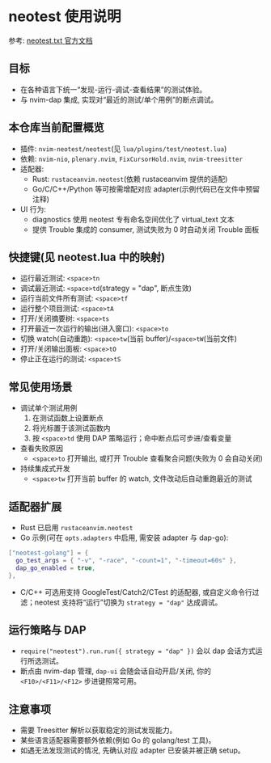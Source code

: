 # neotest 使用说明

参考: [neotest.txt 官方文档](https://github.com/nvim-neotest/neotest/blob/master/doc/neotest.txt)

## 目标

- 在各种语言下统一“发现-运行-调试-查看结果”的测试体验。
- 与 nvim-dap 集成, 实现对“最近的测试/单个用例”的断点调试。

## 本仓库当前配置概览

- 插件: `nvim-neotest/neotest`(见 `lua/plugins/test/neotest.lua`)
- 依赖: `nvim-nio`, `plenary.nvim`, `FixCursorHold.nvim`, `nvim-treesitter`
- 适配器:
    - Rust: `rustaceanvim.neotest`(依赖 rustaceanvim 提供的适配)
    - Go/C/C++/Python 等可按需增配对应 adapter(示例代码已在文件中预留注释)
- UI 行为:
    - diagnostics 使用 neotest 专有命名空间优化了 virtual_text 文本
    - 提供 Trouble 集成的 consumer, 测试失败为 0 时自动关闭 Trouble 面板

## 快捷键(见 neotest.lua 中的映射)

- 运行最近测试: `<space>tn`
- 调试最近测试: `<space>td`(strategy = "dap", 断点生效)
- 运行当前文件所有测试: `<space>tf`
- 运行整个项目测试: `<space>tA`
- 打开/关闭摘要树: `<space>ts`
- 打开最近一次运行的输出(进入窗口): `<space>to`
- 切换 watch(自动重跑): `<space>tw`(当前 buffer)/`<space>tW`(当前文件)
- 打开/关闭输出面板: `<space>tO`
- 停止正在运行的测试: `<space>tS`

## 常见使用场景

- 调试单个测试用例
  1. 在测试函数上设置断点
  2. 将光标置于该测试函数内
  3. 按 `<space>td` 使用 DAP 策略运行；命中断点后可步进/查看变量
- 查看失败原因
    - `<space>to` 打开输出, 或打开 Trouble 查看聚合问题(失败为 0 会自动关闭)
- 持续集成式开发
    - `<space>tw` 打开当前 buffer 的 watch, 文件改动后自动重跑最近的测试

## 适配器扩展

- Rust 已启用 `rustaceanvim.neotest`
- Go 示例(可在 `opts.adapters` 中启用, 需安装 adapter 与 dap-go):

```lua
["neotest-golang"] = {
  go_test_args = { "-v", "-race", "-count=1", "-timeout=60s" },
  dap_go_enabled = true,
},
```

- C/C++ 可选用支持 GoogleTest/Catch2/CTest 的适配器, 或自定义命令行过滤；neotest 支持将“运行”切换为 `strategy = "dap"` 达成调试。

## 运行策略与 DAP

- `require("neotest").run.run({ strategy = "dap" })` 会以 dap 会话方式运行所选测试。
- 断点由 nvim-dap 管理, `dap-ui` 会随会话自动开启/关闭, 你的 `<F10>/<F11>/<F12>` 步进键照常可用。

## 注意事项

- 需要 Treesitter 解析以获取稳定的测试发现能力。
- 某些语言适配器需要额外依赖(例如 Go 的 golang/test 工具)。
- 如遇无法发现测试的情况, 先确认对应 adapter 已安装并被正确 setup。
